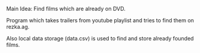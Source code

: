 Main Idea:
    Find films which are already on DVD.

Program which takes trailers from youtube playlist
and tries to find them on rezka.ag.

Also local data storage (data.csv) is used to
find and store already founded films.
